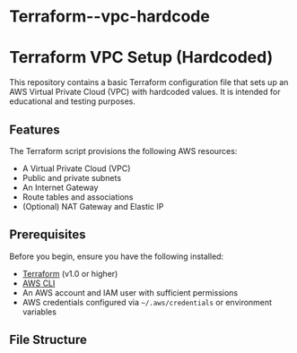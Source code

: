 # Terraform--vpc-hardcode
# Terraform VPC Setup (Hardcoded)

This repository contains a basic Terraform configuration file that sets up an AWS Virtual Private Cloud (VPC) with hardcoded values. It is intended for educational and testing purposes.

## Features

The Terraform script provisions the following AWS resources:

- A Virtual Private Cloud (VPC)
- Public and private subnets
- An Internet Gateway
- Route tables and associations
- (Optional) NAT Gateway and Elastic IP

## Prerequisites

Before you begin, ensure you have the following installed:

- [Terraform](https://www.terraform.io/downloads.html) (v1.0 or higher)
- [AWS CLI](https://aws.amazon.com/cli/)
- An AWS account and IAM user with sufficient permissions
- AWS credentials configured via `~/.aws/credentials` or environment variables

## File Structure

